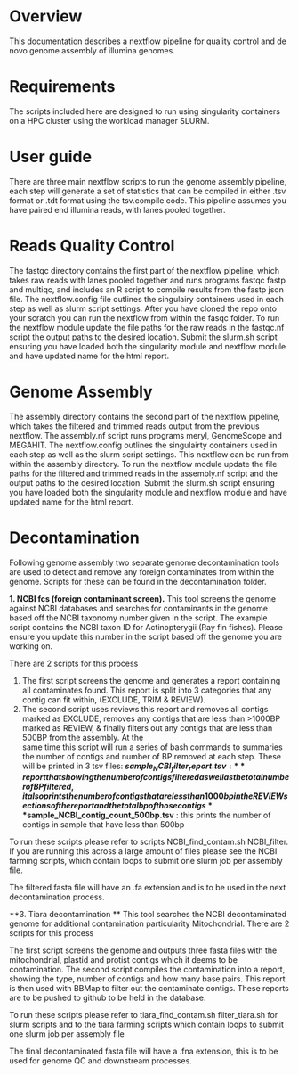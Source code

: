 # Overview 

This documentation describes a nextflow pipeline for quality control and de novo genome assembly of illumina genomes. 

# Requirements 

The scripts included here are designed to run using singularity containers on a HPC cluster using the workload manager SLURM. 

# User guide 

There are three main nextflow scripts to run the genome assembly pipeline, each step will generate a set of statistics that can be compiled in either .tsv format or .tdt format using the tsv.compile code. 
This pipeline assumes you have paired end illumina reads, with lanes pooled together. 

# Reads Quality Control

The fastqc directory contains the first part of the nextflow pipeline, which takes raw reads with lanes pooled together and runs programs fastqc fastp and multiqc, and includes an R script to compile results from the fastp json file. The nextflow.config file outlines the singulairy containers used in each step as well as slurm script settings. After you have cloned the repo onto your scratch you can run the nextflow from within the fasqc folder. To run the nextflow module update the file paths for the raw reads in the fastqc.nf script the output paths to the desired location. Submit the slurm.sh script ensuring you have loaded both the singularity module and nextflow module and have updated name for the html report. 

# Genome Assembly

The assembly directory contains the second part of the nextflow pipeline, which takes the filtered and trimmed reads output from the previous nextflow. The assembly.nf script runs programs meryl, GenomeScope and MEGAHIT. The nextflow.config outlines the singulairty containers used in each step as well as the slurm script settings. This nextflow can be run from within the assembly directory. To run the nextflow module update the file paths for the filtered and trimmed reads in the assembly.nf script and the output paths to the desired location. Submit the slurm.sh script ensuring you have loaded both the singularity module and nextflow module and have updated name for the html report.

# Decontamination 

Following genome assembly two separate genome decontamination tools are used to detect and remove any foreign contaminates from within the genome. Scripts for these can be found in the decontamination folder. 

**1. NCBI fcs (foreign contaminant screen).** 
This tool screens the genome against NCBI databases and searches for contaminants in the genome based off the NCBI taxonomy number given in the script. The example script contains the NCBI taxon ID for Actinopterygii (Ray fin fishes). Please ensure you update this number in the script based off the genome you are working on. 

There are 2 scripts for this process
  1. The first script screens the genome and generates a report containing all contaminates found. This report is split into 3 categories that any contig can fit within, (EXCLUDE, TRIM & REVIEW). 
  2. The second script uses reviews this report and removes all contigs marked as EXCLUDE, removes any contigs that are less than >1000BP marked as REVIEW, & finally filters out any contigs that are less than 500BP from the assembly. At the   
     same time this script will run a series of bash commands to summaries the number of contigs and number of BP removed at each step. These will be printed in 3 tsv files:
     **$sample_NCBI_filter_report.tsv:**  report that showing the number of contigs filtered as well as the total number of BP filtered, it also prints the number of contigs that are less than 1000bp in the REVIEW sections of the report and the
     total bp of those contigs
     **$sample_NCBI_contig_count_500bp.tsv** : this prints the number of contigs in sample that have less than 500bp 


To run these scripts please refer to scripts NCBI_find_contam.sh NCBI_filter. If you are running this across a large amount of files please see the NCBI farming scripts, which contain loops to submit one slurm job per assembly file.

The filtered fasta file will have an .fa extension and is to be used in the next decontamination process. 


**3. Tiara decontamination **
This tool searches the NCBI decontaminated genome for additional contamination particularity Mitochondrial. 
There are 2 scripts for this process 

The first script screens the genome and outputs three fasta files with the mitochondrial, plastid and protist contigs which it deems to be contamination. 
The second script compiles the contamination into a report, showing the type, number of contigs and how many base pairs. This report is then used with  BBMap to filter out the contaminate contigs. 
These reports are to be pushed to github to be held in the database.


To run these scripts please refer to tiara_find_contam.sh filter_tiara.sh for slurm scripts and to the tiara farming scripts which contain loops to submit one slurm job per assembly file


The final decontaminated fasta file will have a .fna extension, this is to be used for genome QC and downstream processes.




